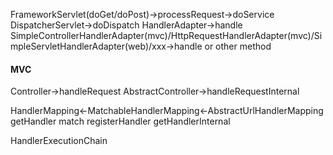 FrameworkServlet(doGet/doPost)->processRequest->doService
DispatcherServlet->doDispatch
HandlerAdapter->handle
SimpleControllerHandlerAdapter(mvc)/HttpRequestHandlerAdapter(mvc)/SimpleServletHandlerAdapter(web)/xxx->handle or other method


#### MVC
Controller->handleRequest
AbstractController->handleRequestInternal

HandlerMapping<-MatchableHandlerMapping<-AbstractUrlHandlerMapping
getHandler          match                   registerHandler
                                            getHandlerInternal

HandlerExecutionChain
